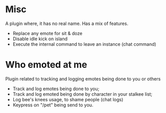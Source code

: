 # Misc
A plugin where, it has no real name. Has a mix of features.<br/>
- Replace any emote for sit & doze
- Disable idle kick on island
- Execute the internal command to leave an instance (chat command)

# Who emoted at me
Plugin related to tracking and logging emotes being done to you or others<br/>
- Track and log emotes being done to you;
- Track and log emoted being done by character in your stalkee list;
- Log bee's knees usage, to shame people (chat logs)
- Keypress on "/pet" being send to you. 
